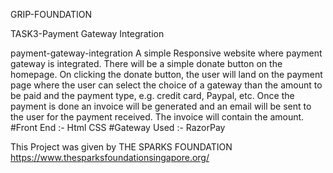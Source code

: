 GRIP-FOUNDATION

TASK3-Payment Gateway Integration

payment-gateway-integration
A simple Responsive website where payment gateway is integrated. There will be a simple donate button on the homepage. On clicking the donate button, the user will land on the payment page where the user can select the choice of a gateway than the amount to be paid and the payment type, e.g. credit card, Paypal, etc. Once the payment is done an invoice will be generated and an email will be sent to the user for the payment received. The invoice will contain the amount. #Front End :- Html CSS #Gateway Used :- RazorPay

This Project was given by THE SPARKS FOUNDATION https://www.thesparksfoundationsingapore.org/
